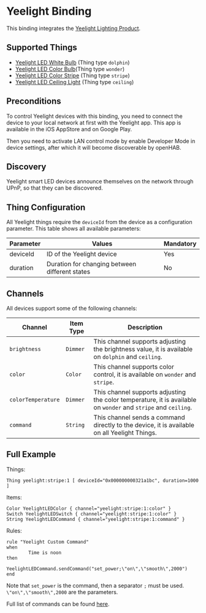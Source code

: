 # Yeelight Binding

This binding integrates the [Yeelight Lighting Product](https://www.yeelight.com/).

## Supported Things

- [Yeelight LED White Bulb](https://www.yeelight.com/zh_CN/product/wifi-led-w) (Thing type `dolphin`)
- [Yeelight LED Color Bulb](https://www.yeelight.com/zh_CN/product/wifi-led-c)(Thing type `wonder`)
- [Yeelight LED Color Stripe](https://www.yeelight.com/zh_CN/product/pitaya) (Thing type `stripe`)
- [Yeelight LED Ceiling Light](https://www.yeelight.com/en_US/product/luna) (Thing type `ceiling`)

## Preconditions

To control Yeelight devices with this binding, you need to connect the device to your local network at first with the Yeelight app.
This app is available in the iOS AppStore and on Google Play.

Then you need to activate LAN control mode by enable Developer Mode in device settings, after which it will become discoverable by openHAB.

## Discovery

Yeelight smart LED devices announce themselves on the network through UPnP, so that they can be discovered.

## Thing Configuration

All Yeelight things require the `deviceId` from the device as a configuration parameter. This table shows all available parameters:

| Parameter           | Values                                         | Mandatory |
|---------------------|------------------------------------------------|-----------|
| deviceId            | ID of the Yeelight device                      | Yes       |
| duration            | Duration for changing between different states | No        |

## Channels

All devices support some of the following channels:

| Channel | Item Type | Description |
|--------|------|------|
|`brightness` | `Dimmer` | This channel supports adjusting the brightness value, it is available on `dolphin` and `ceiling`.|
|`color` | `Color` | This channel supports color control, it is available on `wonder` and `stripe`.|
|`colorTemperature` | `Dimmer` | This channel supports adjusting the color temperature, it is available on `wonder` and `stripe` and `ceiling`.|
|`command` | `String` | This channel sends a command directly to the device, it is available on all Yeelight Things.|

## Full Example

Things:

```
Thing yeelight:stripe:1 [ deviceId="0x000000000321a1bc", duration=1000 ]
```

Items:

```
Color YeelightLEDColor { channel="yeelight:stripe:1:color" }
Switch YeelightLEDSwitch { channel="yeelight:stripe:1:color" }
String YeelightLEDCommand { channel="yeelight:stripe:1:command" }
```

Rules:

```
rule "Yeelight Custom Command"
when
        Time is noon
then
        YeelightLEDCommand.sendCommand("set_power;\"on\",\"smooth\",2000")
end
```

Note that `set_power` is the command, then a separator `;` must be used. `\"on\",\"smooth\",2000` are the parameters.

Full list of commands can be found [here](https://www.yeelight.com/download/Yeelight_Inter-Operation_Spec.pdf).
